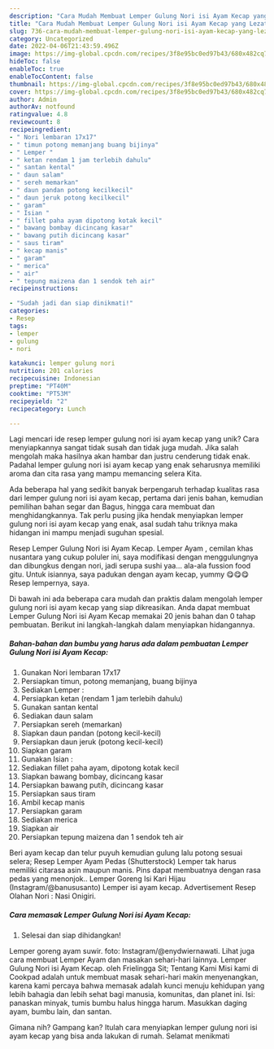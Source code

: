 ```yaml
---
description: "Cara Mudah Membuat Lemper Gulung Nori isi Ayam Kecap yang Lezat"
title: "Cara Mudah Membuat Lemper Gulung Nori isi Ayam Kecap yang Lezat"
slug: 736-cara-mudah-membuat-lemper-gulung-nori-isi-ayam-kecap-yang-lezat
category: Uncategorized
date: 2022-04-06T21:43:59.496Z
image: https://img-global.cpcdn.com/recipes/3f8e95bc0ed97b43/680x482cq70/lemper-gulung-nori-isi-ayam-kecap-foto-resep-utama.jpg
hideToc: false
enableToc: true
enableTocContent: false
thumbnail: https://img-global.cpcdn.com/recipes/3f8e95bc0ed97b43/680x482cq70/lemper-gulung-nori-isi-ayam-kecap-foto-resep-utama.jpg
cover: https://img-global.cpcdn.com/recipes/3f8e95bc0ed97b43/680x482cq70/lemper-gulung-nori-isi-ayam-kecap-foto-resep-utama.jpg
author: Admin
authorAv: notfound
ratingvalue: 4.8
reviewcount: 8
recipeingredient:
- " Nori lembaran 17x17"
- " timun potong memanjang buang bijinya"
- " Lemper "
- " ketan rendam 1 jam terlebih dahulu"
- " santan kental"
- " daun salam"
- " sereh memarkan"
- " daun pandan potong kecilkecil"
- " daun jeruk potong kecilkecil"
- " garam"
- " Isian "
- " fillet paha ayam dipotong kotak kecil"
- " bawang bombay dicincang kasar"
- " bawang putih dicincang kasar"
- " saus tiram"
- " kecap manis"
- " garam"
- " merica"
- " air"
- " tepung maizena dan 1 sendok teh air"
recipeinstructions:

- "Sudah jadi dan siap dinikmati!"
categories:
- Resep
tags:
- lemper
- gulung
- nori

katakunci: lemper gulung nori 
nutrition: 201 calories
recipecuisine: Indonesian
preptime: "PT40M"
cooktime: "PT53M"
recipeyield: "2"
recipecategory: Lunch

---
```





Lagi mencari ide resep lemper gulung nori isi ayam kecap yang unik? Cara menyiapkannya sangat tidak susah dan tidak juga mudah. Jika salah mengolah maka hasilnya akan hambar dan justru cenderung tidak enak. Padahal lemper gulung nori isi ayam kecap yang enak seharusnya memiliki aroma dan cita rasa yang mampu memancing selera Kita.





Ada beberapa hal yang sedikit banyak berpengaruh terhadap kualitas rasa dari lemper gulung nori isi ayam kecap, pertama dari jenis bahan, kemudian pemilihan bahan segar dan Bagus, hingga cara membuat dan menghidangkannya. Tak perlu pusing jika hendak menyiapkan lemper gulung nori isi ayam kecap yang enak,      asal sudah tahu triknya maka hidangan ini mampu menjadi suguhan spesial.














Resep Lemper Gulung Nori isi Ayam Kecap. Lemper Ayam , cemilan khas nusantara yang cukup poluler ini, saya modifikasi dengan menggulungnya dan dibungkus dengan nori, jadi serupa sushi yaa… ala-ala fussion food gitu. Untuk isiannya, saya padukan dengan ayam kecap, yummy 😋😋😋 Resep lempernya, saya.






Di bawah ini ada beberapa cara mudah dan praktis dalam mengolah lemper gulung nori isi ayam kecap yang siap dikreasikan. Anda dapat membuat Lemper Gulung Nori isi Ayam Kecap memakai 20 jenis bahan dan 0 tahap pembuatan. Berikut ini langkah-langkah dalam menyiapkan hidangannya.

<!--inarticleads1-->

##### Bahan-bahan dan bumbu yang harus ada dalam pembuatan Lemper Gulung Nori isi Ayam Kecap:

1. Gunakan  Nori lembaran 17x17
1. Persiapkan  timun, potong memanjang, buang bijinya
1. Sediakan  Lemper :
1. Persiapkan  ketan (rendam 1 jam terlebih dahulu)
1. Gunakan  santan kental
1. Sediakan  daun salam
1. Persiapkan  sereh (memarkan)
1. Siapkan  daun pandan (potong kecil-kecil)
1. Persiapkan  daun jeruk (potong kecil-kecil)
1. Siapkan  garam
1. Gunakan  Isian :
1. Sediakan  fillet paha ayam, dipotong kotak kecil
1. Siapkan  bawang bombay, dicincang kasar
1. Persiapkan  bawang putih, dicincang kasar
1. Persiapkan  saus tiram
1. Ambil  kecap manis
1. Persiapkan  garam
1. Sediakan  merica
1. Siapkan  air
1. Persiapkan  tepung maizena dan 1 sendok teh air


Beri ayam kecap dan telur puyuh kemudian gulung lalu potong sesuai selera; Resep Lemper Ayam Pedas (Shutterstock) Lemper tak harus memiliki citarasa asin maupun manis. Pins dapat membuatnya dengan rasa pedas yang menonjok.. Lemper Goreng Isi Kari Hijau (Instagram/@banususanto) Lemper isi ayam kecap. Advertisement Resep Olahan Nori : Nasi Onigiri. 

<!--inarticleads2-->

##### Cara memasak Lemper Gulung Nori isi Ayam Kecap:


1. Selesai dan siap dihidangkan!

Lemper goreng ayam suwir. foto: Instagram/@enydwiernawati. Lihat juga cara membuat Lemper Ayam dan masakan sehari-hari lainnya. Lemper Gulung Nori isi Ayam Kecap. oleh Frielingga Sit; Tentang Kami Misi kami di Cookpad adalah untuk membuat masak sehari-hari makin menyenangkan, karena kami percaya bahwa memasak adalah kunci menuju kehidupan yang lebih bahagia dan lebih sehat bagi manusia, komunitas, dan planet ini. Isi: panaskan minyak, tumis bumbu halus hingga harum. Masukkan daging ayam, bumbu lain, dan santan. 

Gimana nih? Gampang kan? Itulah cara menyiapkan lemper gulung nori isi ayam kecap yang bisa anda lakukan di rumah. Selamat menikmati
